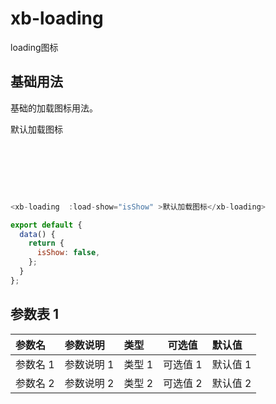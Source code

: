 # xb-loading

loading图标

## 基础用法

基础的加载图标用法。

<div class="demo-loading">
  <div style="position:relative;width:240px;height:100px">
    <xb-loading :load-show="true" :custom-class="'relative'">默认加载图标</xb-loading>
  </div>
</div>

```js

<xb-loading  :load-show="isShow" >默认加载图标</xb-loading>

export default {
  data() {
    return {
      isShow: false,
    };
  }
};
```

## 参数表 1

| 参数名   | 参数说明   | 类型   | 可选值   | 默认值   |
| :------- | :--------- | :----- | -------- | :------- |
| 参数名 1 | 参数说明 1 | 类型 1 | 可选值 1 | 默认值 1 |
| 参数名 2 | 参数说明 2 | 类型 2 | 可选值 2 | 默认值 2 |

